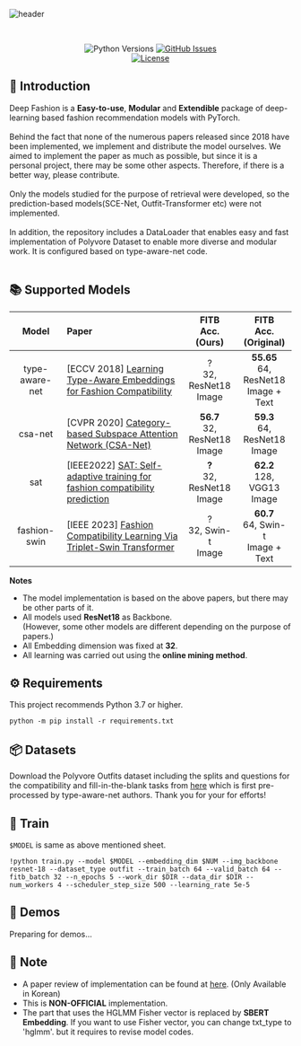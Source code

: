 ![header](https://capsule-render.vercel.app/api?type=rounded&height=200&color=gradient&customColorList=20&text=🧷%20Deep%20Fashion&fontSize=36&fontColor=FFFFFF&fontAlignY=45&desc=PyTorch%20implementation%20of%20deep-learning%20based%20fashion%20recommendation%20models&descSize=12&descAlignY=65)

<br>
<div align="center">

![Python Versions](https://img.shields.io/badge/python-3.7%20|%203.8%20|%203.9%20|%203.10-blue)
[![GitHub Issues](https://img.shields.io/github/issues/owj0421/DeepFashion.svg
)](https://github.com/owj0421/DeepFashion/issues)
<br>
[![License](https://img.shields.io/github/license/owj0421/DeepFashion.svg)](https://github.com/owj0421/DeepFashion/blob/master/LICENSE)

</div>


## 🤗 Introduction

Deep Fashion is a **Easy-to-use**, **Modular** and **Extendible** package of deep-learning based fashion recommendation models with PyTorch. <br><br>
Behind the fact that none of the numerous papers released since 2018 have been implemented, we implement and distribute the model ourselves. We aimed to implement the paper as much as possible, but since it is a personal project, there may be some other aspects. Therefore, if there is a better way, please contribute.<br><br>
Only the models studied for the purpose of retrieval were developed, so the prediction-based models(SCE-Net, Outfit-Transformer etc) were not implemented.
<br><br>
In addition, the repository includes a DataLoader that enables easy and fast implementation of Polyvore Dataset to enable more diverse and modular work. It is configured based on type-aware-net code.<br><br>

## 📚 Supported Models
<div align="center">

|Model|Paper|FITB<br>Acc.<br>(Ours)|FITB<br>Acc.<br>(Original)|
|:-:|:-|:-:|:-:|
|type-aware-net|[ECCV 2018] [Learning Type-Aware Embeddings for Fashion Compatibility](https://arxiv.org/abs/1803.09196)|?<br>32, ResNet18 <br>Image|**55.65**<br>64, ResNet18 <br>Image + Text|
|csa-net|[CVPR 2020] [Category-based Subspace Attention Network (CSA-Net)](https://arxiv.org/abs/1912.08967?ref=dl-staging-website.ghost.io)|**56.7**<br>32, ResNet18 <br>Image|**59.3**<br>64, ResNet18 <br>Image|
|sat|[IEEE2022] [SAT: Self-adaptive training for fashion compatibility prediction](https://arxiv.org/abs/2206.12622)|**?**<br>32, ResNet18 <br>Image|**62.2**<br>128, VGG13 <br>Image|
|fashion-swin|[IEEE 2023] [Fashion Compatibility Learning Via Triplet-Swin Transformer](https://ieeexplore.ieee.org/abstract/document/10105392)|?<br>32, Swin-t <br>Image|**60.7**<br>64, Swin-t <br>Image + Text|

</div>

**Notes**
 - The model implementation is based on the above papers, but there may be other parts of it.
 - All models used **ResNet18** as Backbone. <br>(However, some other models are different depending on the purpose of papers.)
 - All Embedding dimension was fixed at **32**. 
 - All learning was carried out using the **online mining method**.

## ⚙ Requirements
This project recommends Python 3.7 or higher.
```
python -m pip install -r requirements.txt
```

## 📦 Datasets
Download the Polyvore Outfits dataset including the splits and questions for the compatibility and fill-in-the-blank tasks from [here](https://drive.google.com/file/d/13-J4fAPZahauaGycw3j_YvbAHO7tOTW5/view) which is first pre-processed by type-aware-net authors. Thank you for your for efforts!


## 🧱 Train
`$MODEL` is same as above mentioned sheet.

```
!python train.py --model $MODEL --embedding_dim $NUM --img_backbone resnet-18 --dataset_type outfit --train_batch 64 --valid_batch 64 --fitb_batch 32 --n_epochs 5 --work_dir $DIR --data_dir $DIR --num_workers 4 --scheduler_step_size 500 --learning_rate 5e-5
```

## 🧶 Demos
Preparing for demos...

## 🔔 Note
- A paper review of implementation can be found at [here](). (Only Available in Korean)
- This is **NON-OFFICIAL** implementation.
- The part that uses the HGLMM Fisher vector is replaced by **SBERT Embedding**. If you want to use Fisher vector, you can change txt_type to 'hglmm'. but it requires to revise model codes.
